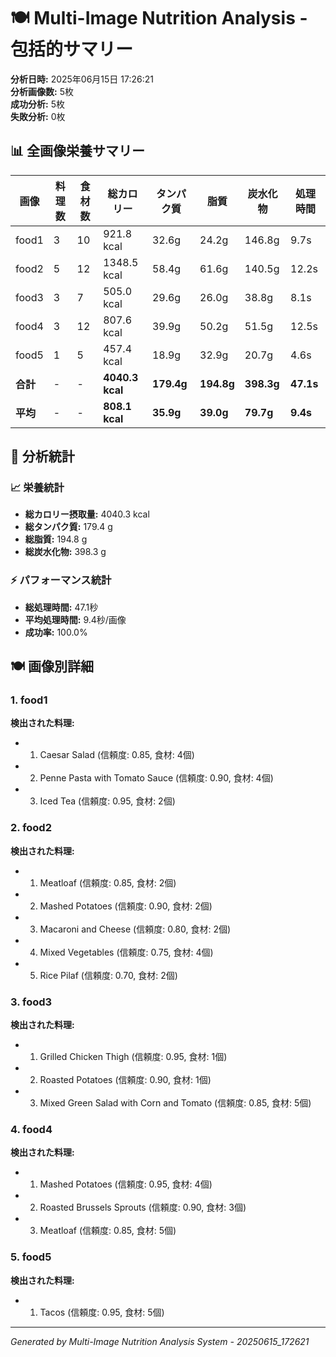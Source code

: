 # 🍽️ Multi-Image Nutrition Analysis - 包括的サマリー

**分析日時:** 2025年06月15日 17:26:21  
**分析画像数:** 5枚  
**成功分析:** 5枚  
**失敗分析:** 0枚  

## 📊 全画像栄養サマリー

| 画像 | 料理数 | 食材数 | 総カロリー | タンパク質 | 脂質 | 炭水化物 | 処理時間 |
|------|--------|--------|------------|------------|------|----------|----------|
| food1 | 3 | 10 | 921.8 kcal | 32.6g | 24.2g | 146.8g | 9.7s |
| food2 | 5 | 12 | 1348.5 kcal | 58.4g | 61.6g | 140.5g | 12.2s |
| food3 | 3 | 7 | 505.0 kcal | 29.6g | 26.0g | 38.8g | 8.1s |
| food4 | 3 | 12 | 807.6 kcal | 39.9g | 50.2g | 51.5g | 12.5s |
| food5 | 1 | 5 | 457.4 kcal | 18.9g | 32.9g | 20.7g | 4.6s |
| **合計** | - | - | **4040.3 kcal** | **179.4g** | **194.8g** | **398.3g** | **47.1s** |
| **平均** | - | - | **808.1 kcal** | **35.9g** | **39.0g** | **79.7g** | **9.4s** |


## 🎯 分析統計

### 📈 栄養統計
- **総カロリー摂取量:** 4040.3 kcal
- **総タンパク質:** 179.4 g
- **総脂質:** 194.8 g
- **総炭水化物:** 398.3 g

### ⚡ パフォーマンス統計
- **総処理時間:** 47.1秒
- **平均処理時間:** 9.4秒/画像
- **成功率:** 100.0%

## 🍽️ 画像別詳細

### 1. food1

**検出された料理:**
- 1. Caesar Salad (信頼度: 0.85, 食材: 4個)
- 2. Penne Pasta with Tomato Sauce (信頼度: 0.90, 食材: 4個)
- 3. Iced Tea (信頼度: 0.95, 食材: 2個)

### 2. food2

**検出された料理:**
- 1. Meatloaf (信頼度: 0.85, 食材: 2個)
- 2. Mashed Potatoes (信頼度: 0.90, 食材: 2個)
- 3. Macaroni and Cheese (信頼度: 0.80, 食材: 2個)
- 4. Mixed Vegetables (信頼度: 0.75, 食材: 4個)
- 5. Rice Pilaf (信頼度: 0.70, 食材: 2個)

### 3. food3

**検出された料理:**
- 1. Grilled Chicken Thigh (信頼度: 0.95, 食材: 1個)
- 2. Roasted Potatoes (信頼度: 0.90, 食材: 1個)
- 3. Mixed Green Salad with Corn and Tomato (信頼度: 0.85, 食材: 5個)

### 4. food4

**検出された料理:**
- 1. Mashed Potatoes (信頼度: 0.95, 食材: 4個)
- 2. Roasted Brussels Sprouts (信頼度: 0.90, 食材: 3個)
- 3. Meatloaf (信頼度: 0.85, 食材: 5個)

### 5. food5

**検出された料理:**
- 1. Tacos (信頼度: 0.95, 食材: 5個)



---
*Generated by Multi-Image Nutrition Analysis System - 20250615_172621*
